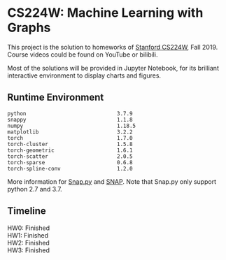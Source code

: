 # CS224W: Machine Learning with Graphs

This project is the solution to homeworks of [Stanford CS224W](http://web.stanford.edu/class/cs224w/), Fall 2019. Course videos could be found on YouTube or bilibili. 

Most of the solutions will be provided in Jupyter Notebook, for its brilliant interactive environment to display charts and figures. 

## Runtime Environment

```
python                             3.7.9
snappy                             1.1.8
numpy                              1.18.5
matplotlib                         3.2.2
torch                              1.7.0
torch-cluster                      1.5.8
torch-geometric                    1.6.1
torch-scatter                      2.0.5
torch-sparse                       0.6.8
torch-spline-conv                  1.2.0
```

More information for [Snap.py](http://snap.stanford.edu/snappy/) and [SNAP](http://snap.stanford.edu/). Note that Snap.py only support python 2.7 and 3.7. 

## Timeline
HW0: Finished  
HW1: Finished  
HW2: Finished  
HW3: Finished
